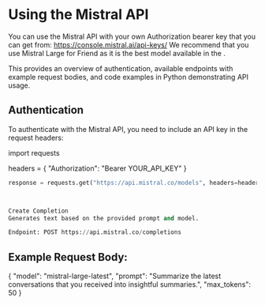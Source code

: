 # Using the Mistral API
You can use the Mistral API with your own Authorization bearer key that you can get from: https://console.mistral.ai/api-keys/
We recommend that you use Mistral Large for Friend as it is the best model available in the .


This provides an overview of authentication, available endpoints with example request bodies, and code examples in Python demonstrating API usage. 


## Authentication
To authenticate with the Mistral API, you need to include an API key in the request headers:

import requests

headers = {
    "Authorization": "Bearer YOUR_API_KEY"
}

```python
response = requests.get("https://api.mistral.co/models", headers=headers)



Create Completion
Generates text based on the provided prompt and model.

Endpoint: POST https://api.mistral.co/completions

```
## Example Request Body:
{
  "model": "mistral-large-latest",
  "prompt": "Summarize the latest conversations that you received into insightful summaries.",
  "max_tokens": 50
}
```
